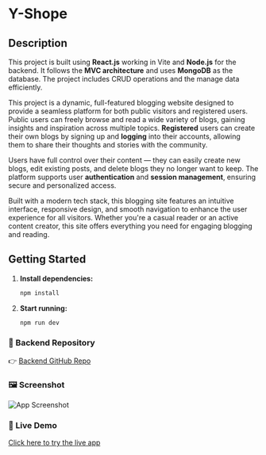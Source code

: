 #  Y-Shope

## Description
This project is built using **React.js** working in Vite and **Node.js** for the backend. It follows the **MVC architecture** and uses **MongoDB** as the database. The project includes CRUD operations and the manage data efficiently.

This project is a dynamic, full-featured blogging website designed to provide a seamless platform for both public visitors and registered users. Public users can freely browse and read a wide variety of blogs, gaining insights and inspiration across multiple topics. **Registered** users can create their own blogs by signing up and **logging** into their accounts, allowing them to share their thoughts and stories with the community.

Users have full control over their content — they can easily create new blogs, edit existing posts, and delete blogs they no longer want to keep. The platform supports user **authentication** and **session management**, ensuring secure and personalized access.

Built with a modern tech stack, this blogging site features an intuitive interface, responsive design, and smooth navigation to enhance the user experience for all visitors. Whether you're a casual reader or an active content creator, this site offers everything you need for engaging blogging and reading.

## Getting Started

1. **Install dependencies:**

   ```bash
   npm install
2. **Start running:**

   ```bash
   npm run dev


### 🔗 Backend Repository

👉 [Backend GitHub Repo](https://github.com/harikrishnan2193/blogging_website_backend)

### 🖼️ Screenshot

![App Screenshot](./src/assets/Screenshot.jpeg)

### 🚀 Live Demo

[Click here to try the live app]()